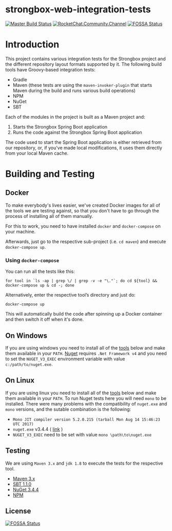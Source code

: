 strongbox-web-integration-tests
===
[![Master Build Status](https://dev.carlspring.org/jenkins/buildStatus/icon?job=strongbox/strongbox-web-integration-tests/master)](https://dev.carlspring.org/jenkins/job/strongbox/job/strongbox-web-integration-tests/job/master/)
[![RocketChat.Community.Channel](https://chat.carlspring.org/images/join-chat.svg)](https://chat.carlspring.org/channel/community)
[![FOSSA Status](https://app.fossa.io/api/projects/git%2Bgithub.com%2Fstrongbox%2Fstrongbox-web-integration-tests.svg?type=shield)](https://app.fossa.io/projects/git%2Bgithub.com%2Fstrongbox%2Fstrongbox-web-integration-tests?ref=badge_shield)

# Introduction

This project contains various integration tests for the Strongbox project and the different repository layout formats supported by it. The following build tools have Groovy-based integration tests:
* Gradle
* Maven (these tests are using the `maven-invoker-plugin` that starts Maven during the build and runs various build operations)
* NPM
* NuGet
* SBT

Each of the modules in the project is built as a Maven project and:
1. Starts the Strongbox Spring Boot application
2. Runs the code against the Strongbox Spring Boot application

The code used to start the Spring Boot application is either retrieved from our repository, or, if you've made local modifications, it uses them directly from your local Maven cache.

# Building and Testing

## Docker

To make everybody's lives easier, we've created Docker images for all of the tools we are testing against, so that 
you don't have to go through the process of installing all of them manually.

For this to work, you need to have installed `docker` and `docker-compose` on your machine.

Afterwards, just go to the respective sub-project (i.e. `cd maven`) and execute `docker-compose up`.

### Using `docker-compose`

You can run all the tests like this:

```
for tool in `ls -ap | grep \/ | grep -v -e "\."`; do cd ${tool} && docker-compose up & cd -; done
```

Alternatively, enter the respective tool’s directory and just do:
```
docker-compose up
```

This will automatically build the code after spinning up a Docker container and then switch it off when it's done.

## On Windows

If you are using windows you need to install all of the [tools](#testing) below and make them available in your `PATH`.
[Nuget](https://dist.nuget.org/win-x86-commandline/v3.4.4/nuget.exe) requires `.Net Framework v4` and you need to 
set the `NUGET_V3_EXEC` environment variable with value `c:/path/to/nuget.exe`.

## On Linux

If you are using linux you need to install all of the [tools](#testing) below and make them available in your `PATH`.
To run Nuget tests here you will need `mono` to be installed. 
There were many problems with the compatibility of `nuget.exe` and `mono` versions, and the sutable combination is the following:

- `Mono JIT compiler version 5.2.0.215 (tarball Mon Aug 14 15:46:23 UTC 2017)`
- `nuget.exe` v3.4.4 ( [link](https://dist.nuget.org/win-x86-commandline/v3.4.4/nuget.exe) )
- `NUGET_V3_EXEC` need to be set with value `mono \path\to\nuget.exe`

<a href="#testing"></a>

## Testing

We are using `Maven 3.x` and `jdk 1.8` to execute the tests for the respective tool.

* [Maven 3.x](./maven)
* [SBT 1.1.0](./sbt)
* [NuGet 3.4.4](./nuget)
* [NPM](./npm)


## License
[![FOSSA Status](https://app.fossa.io/api/projects/git%2Bgithub.com%2Fstrongbox%2Fstrongbox-web-integration-tests.svg?type=large)](https://app.fossa.io/projects/git%2Bgithub.com%2Fstrongbox%2Fstrongbox-web-integration-tests?ref=badge_large)